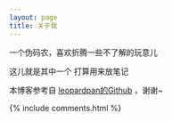 ```yaml
---
layout: page
title: 关于我 
---
```


一个伪码农，喜欢折腾一些不了解的玩意儿
<p>
这儿就是其中一个 
打算用来放笔记



<p>



本博客参考自  <a target="_blank" href='https://github.com/leopardpan/leopardpan.github.io/'>leopardpan的Github</a> ，谢谢~

{% include comments.html %}



